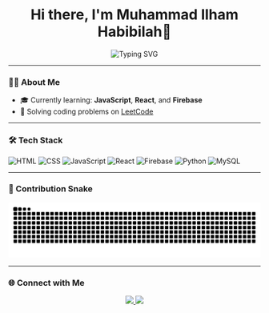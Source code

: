<h1 align="center">Hi there, I'm Muhammad Ilham Habibilah👋</h1>

<p align="center">
  <img src="https://readme-typing-svg.herokuapp.com?font=Fira+Code&size=24&pause=1000&color=00ADB5&center=true&vCenter=true&width=435&lines=Aspiring+Front-End+Developer;Always+Learning+Something+New;Welcome+to+my+GitHub+Profile!" alt="Typing SVG" />
</p>

---

### 👨‍💻 About Me

- 🎓 Currently learning: **JavaScript**, **React**, and **Firebase**
- 🔎 Solving coding problems on [LeetCode](https://leetcode.com/u/habib_yagami/)

---

### 🛠️ Tech Stack

![HTML](https://img.shields.io/badge/-HTML5-E34F26?logo=html5&logoColor=white&style=flat)
![CSS](https://img.shields.io/badge/-CSS3-1572B6?logo=css3&logoColor=white&style=flat)
![JavaScript](https://img.shields.io/badge/-JavaScript-F7DF1E?logo=javascript&logoColor=black&style=flat)
![React](https://img.shields.io/badge/-React-61DAFB?logo=react&logoColor=black&style=flat)
![Firebase](https://img.shields.io/badge/-Firebase-FFCA28?logo=firebase&logoColor=black&style=flat)
![Python](https://img.shields.io/badge/-Python-3776AB?logo=python&logoColor=white&style=flat)
![MySQL](https://img.shields.io/badge/-MySQL-4479A1?logo=mysql&logoColor=white&style=flat)


---

### 🐍 Contribution Snake

<p align="center">
  <img src="https://raw.githubusercontent.com/ilhamhabibilah/ilhamhabibilah/output/github-contribution-grid-snake.svg" alt="snake animation" />
</p>

---

### 🌐 Connect with Me

<p align="center">
  <a href="https://www.linkedin.com/in/muhammad-ilham-habibilah/">
    <img src="https://img.shields.io/badge/LinkedIn-0077B5?style=flat&logo=linkedin&logoColor=white"/>
  </a>
  <a href="https://leetcode.com/u/habib_yagami/">
    <img src="https://img.shields.io/badge/LeetCode-FFA116?style=flat&logo=leetcode&logoColor=white"/>
  </a>
</p>
